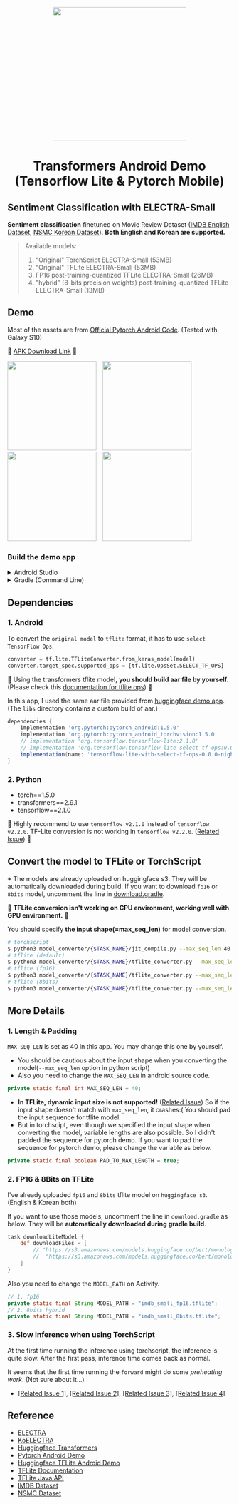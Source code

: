 <div align="center">
<p>
    <img width="300" src="https://user-images.githubusercontent.com/28896432/82730828-96652b80-9d3d-11ea-948c-9ebd44e48596.png">
</p>

<h1>Transformers Android Demo<br/ >(Tensorflow Lite &amp; Pytorch Mobile)</h1>

<!-- <div align="left">
Transformers for Android on-device infererence (Tensorflow Lite &amp; Pytorch Mobile)
</div> -->

</div>

## Sentiment Classification with ELECTRA-Small

**Sentiment classification** finetuned on Movie Review Dataset ([IMDB English Dataset](https://www.kaggle.com/lakshmi25npathi/imdb-dataset-of-50k-movie-reviews), [NSMC Korean Dataset](https://github.com/e9t/nsmc)). **Both English and Korean are supported.**

> Available models:
>
> 1. "Original" TorchScript ELECTRA-Small (53MB)
> 2. "Original" TFLite ELECTRA-Small (53MB)
> 3. FP16 post-training-quantized TFLite ELECTRA-Small (26MB)
> 4. "hybrid" (8-bits precision weights) post-training-quantized TFLite ELECTRA-Small (13MB)

## Demo

Most of the assets are from [Official Pytorch Android Code](https://github.com/pytorch/android-demo-app). (Tested with Galaxy S10)

📱 [APK Download Link](https://drive.google.com/open?id=1DvVSl5gC5pk_VEgvlLEp6sqBwx3wqlFB) 📱

<div float="left">
    <img width="200" style="margin-right: 10px" src="https://user-images.githubusercontent.com/28896432/82734749-f5379e80-9d57-11ea-9a2e-5c3f1fe654c7.jpg">
    <img width="200" style="margin-right: 10px" src="https://user-images.githubusercontent.com/28896432/82734750-f668cb80-9d57-11ea-92b0-3cbef929570b.jpg">
    <img width="200" style="margin-right: 10px" src="https://user-images.githubusercontent.com/28896432/82734752-f668cb80-9d57-11ea-9ced-ebbec7053d2e.jpg">
    <img width="200" style="margin-right: 10px"  src="https://user-images.githubusercontent.com/28896432/82739546-4f962680-9d7b-11ea-854d-6efc912a6e09.jpg">
</div>

### Build the demo app

<details><summary>Android Studio</summary>

#### Prerequisites

- If you don't have already, install [Android Studio](https://developer.android.com/studio/index.html), following the instructions on the website.
- Android Studio 3.2 or later.
- Install Android SDK and Android NDK using Android Studio UI.
- You need an Android device and Android development environment with minimum API 26.
- The `libs` directory contains a custom build of [TensorFlow Lite with TensorFlow ops built-in](https://www.tensorflow.org/lite/guide/ops_select), which is used by the app. It results in a bigger binary than the "normal" build but allows compatibility with ELECTRA-Small.

#### Building

- Open Android Studio, and from the Welcome screen, select `Open an existing Android Studio project`.
- From the Open File or Project window that appears, select the directory where you cloned this repo.
- You may also need to install various platforms and tools according to error messages.
- If it asks you to use Instant Run, click Proceed Without Instant Run.

#### Running

- You need to have an Android device plugged in with developer options enabled at this point. See [here](https://developer.android.com/studio/run/device) for more details on setting up developer devices.
- Click `Run` to run the demo app on your Android device.

</details>

<details><summary>Gradle (Command Line)</summary>

If [Android SDK](https://developer.android.com/studio/index.html#command-tools) and [Android NDK](https://developer.android.com/ndk/downloads) are already installed you can install this application to the connected android device with:

```
./gradlew installDebug
```

</details>

## Dependencies

### 1. Android

To convert the `original model` to `tflite` format, it has to use `select TensorFlow Ops`.

```python
converter = tf.lite.TFLiteConverter.from_keras_model(model)
converter.target_spec.supported_ops = [tf.lite.OpsSet.SELECT_TF_OPS]
```

🚨 Using the transformers tflite model, **you should build aar file by yourself.** (Please check this [documentation for tflite ops](https://www.tensorflow.org/lite/guide/ops_select)) 🚨

In this app, I used the same aar file provided from [huggingface demo app](https://github.com/huggingface/tflite-android-transformers/tree/master/bert/libs). (The `libs` directory contains a custom build of aar.)

```gradle
dependencies {
    implementation 'org.pytorch:pytorch_android:1.5.0'
    implementation 'org.pytorch:pytorch_android_torchvision:1.5.0'
    // implementation 'org.tensorflow:tensorflow-lite:2.1.0'
    // implementation 'org.tensorflow:tensorflow-lite-select-tf-ops:0.0.0-nightly'
    implementation(name: 'tensorflow-lite-with-select-tf-ops-0.0.0-nightly', ext: 'aar')
}
```

### 2. Python

- torch==1.5.0
- transformers==2.9.1
- tensorflow==2.1.0

🚨 Highly recommend to use `tensorflow v2.1.0` instead of `tensorflow v2.2.0`. TF-Lite conversion is not working in `tensorflow v2.2.0`. ([Related Issue](https://github.com/huggingface/transformers/issues/3905)) 🚨

## Convert the model to TFLite or TorchScript

※ The models are already uploaded on huggingface s3. They will be automatically downloaded during build. If you want to download `fp16` or `8bits` model, uncomment the line in [download.gradle](./app/download.gradle).

🚨 **TFLite conversion isn't working on CPU environment, working well with GPU environment.** 🚨

You should specify **the input shape(=max_seq_len)** for model conversion.

```bash
# torchscript
$ python3 model_converter/{$TASK_NAME}/jit_compile.py --max_seq_len 40
# tflite (default)
$ python3 model_converter/{$TASK_NAME}/tflite_converter.py --max_seq_len 40
# tflite (fp16)
$ python3 model_converter/{$TASK_NAME}/tflite_converter.py --max_seq_len 40 --model fp16
# tflite (8bits)
$ python3 model_converter/{$TASK_NAME}/tflite_converter.py --max_seq_len 40 --model 8bits
```

## More Details

### 1. Length &amp; Padding

`MAX_SEQ_LEN` is set as 40 in this app. You may change this one by yourself.

- You should be cautious about the input shape when you converting the model(`--max_seq_len` option in python script)
- Also you need to change the `MAX_SEQ_LEN` in android source code.

```java
private static final int MAX_SEQ_LEN = 40;
```

- **In TFLite, dynamic input size is not supported!** ([Related Issue](https://github.com/tensorflow/tensorflow/issues/24607)) So if the input shape doesn't match with `max_seq_len`, it crashes:( You should pad the input sequence for tflite model.
- But in torchscipt, even though we specified the input shape when converting the model, variable lengths are also possible. So I didn't padded the sequence for pytorch demo. If you want to pad the sequence for pytorch demo, please change the variable as below.

```java
private static final boolean PAD_TO_MAX_LENGTH = true;
```

### 2. FP16 & 8Bits on TFLite

I've already uploaded `fp16` and `8bits` tflite model on `huggingface s3`. (English & Korean both)

If you want to use those models, uncomment the line in `download.gradle` as below. They will be **automatically downloaded during gradle build**.

```gradle
task downloadLiteModel {
    def downloadFiles = [
        // "https://s3.amazonaws.com/models.huggingface.co/bert/monologg/koelectra-small-finetuned-sentiment/nsmc_small_fp16.tflite" : "nsmc_small_fp16.tflite",
        //  "https://s3.amazonaws.com/models.huggingface.co/bert/monologg/koelectra-small-finetuned-sentiment/nsmc_small_8bits.tflite": "nsmc_small_8bits.tflite",
    ]
}
```

Also you need to change the `MODEL_PATH` on Activity.

```java
// 1. fp16
private static final String MODEL_PATH = "imdb_small_fp16.tflite";
// 2. 8bits hybrid
private static final String MODEL_PATH = "imdb_small_8bits.tflite";
```

### 3. Slow inference when using TorchScript

At the first time running the inference using torchscript, the inference is quite slow. After the first pass, inference time comes back as normal.

It seems that the first time running the `forward` might do some _preheating work_. (Not sure about it...)

- [[Related Issue 1]](https://github.com/huggingface/transformers/issues/1477), [[Related Issue 2]](https://github.com/huggingface/transformers/issues/902), [[Related Issue 3]](https://discuss.pytorch.org/t/torchscript-model-inference-slow-in-python/68951), [[Related Issue 4]](https://quabr.com/60232846/too-slow-first-run-torchscript-model-and-its-implementation-in-flask)

## Reference

- [ELECTRA](https://github.com/google-research/electra)
- [KoELECTRA](https://github.com/monologg/KoELECTRA)
- [Huggingface Transformers](https://github.com/huggingface/transformers)
- [Pytorch Android Demo](https://github.com/pytorch/android-demo-app)
- [Huggingface TFLite Android Demo](https://github.com/huggingface/tflite-android-transformers)
- [TFLite Documentation](https://github.com/tensorflow/examples/tree/master/lite)
- [TFLite Java API](https://github.com/tensorflow/tensorflow/blob/master/tensorflow/lite/experimental/support/java/README.md)
- [IMDB Dataset](https://www.kaggle.com/lakshmi25npathi/imdb-dataset-of-50k-movie-reviews)
- [NSMC Dataset](https://github.com/e9t/nsmc)
